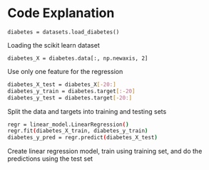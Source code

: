 # Code Explanation

`diabetes = datasets.load_diabetes()`

Loading the scikit learn dataset

`diabetes_X = diabetes.data[:, np.newaxis, 2]`

Use only one feature for the regression
```sh diabetes_X_train = diabetes_X[:-20]
diabetes_X_test = diabetes_X[-20:]
diabetes_y_train = diabetes.target[:-20]
diabetes_y_test = diabetes.target[-20:] 
```
Split the data and targets into training and testing sets

```sh
regr = linear_model.LinearRegression()
regr.fit(diabetes_X_train, diabetes_y_train)
diabetes_y_pred = regr.predict(diabetes_X_test)
```

Create linear regression model, train using training set, and do the predictions using the test set